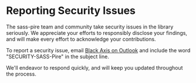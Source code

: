# Reporting Security Issues

The sass-pire team and community take security issues in the library seriously. We appreciate your efforts to responsibly disclose your findings, and will make every effort to acknowledge your contributions.

To report a security issue, email [Black Axis on Outlook](mailto:k.mohamed.11.98@gmail.com) and include the word "SECURITY-SASS-Pire" in the subject line.

We'll endeavor to respond quickly, and will keep you updated throughout the process.
